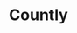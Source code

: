 ---
blog: https://blog.count.ly/
codehost: https://github.com/Countly
facebook: https://facebook.com/Countly
linkedin: https://linkedin.com/company/countly
logohandle: countly
sort: countly
title: Countly
twitter: https://x.com/gocountly
website: https://count.ly/
youtube: https://youtube.com/user/GoCountly/videos
---